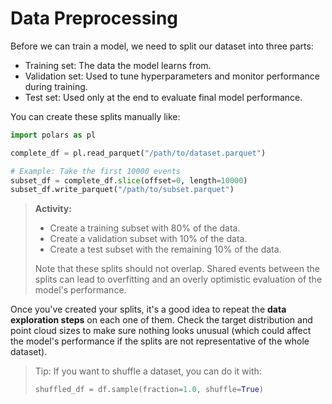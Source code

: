 # Data Preprocessing

Before we can train a model, we need to split our dataset into three parts:
- Training set: The data the model learns from.
- Validation set: Used to tune hyperparameters and monitor performance during
  training.
- Test set: Used only at the end to evaluate final model performance.

You can create these splits manually like:

```python
import polars as pl

complete_df = pl.read_parquet("/path/to/dataset.parquet")

# Example: Take the first 10000 events
subset_df = complete_df.slice(offset=0, length=10000)
subset_df.write_parquet("/path/to/subset.parquet")
```

> **Activity:**  
> - Create a training subset with 80% of the data.
> - Create a validation subset with 10% of the data.
> - Create a test subset with the remaining 10% of the data.
>
> Note that these splits should not overlap. Shared events between the splits
> can lead to overfitting and an overly optimistic evaluation of the model's
> performance.

Once you've created your splits, it's a good idea to repeat the **data
exploration steps** on each one of them. Check the target distribution and point
cloud sizes to make sure nothing looks unusual (which could affect the model's
performance if the splits are not representative of the whole dataset).

> Tip: If you want to shuffle a dataset, you can do it with:
>
> ```python
> shuffled_df = df.sample(fraction=1.0, shuffle=True)
> ```
